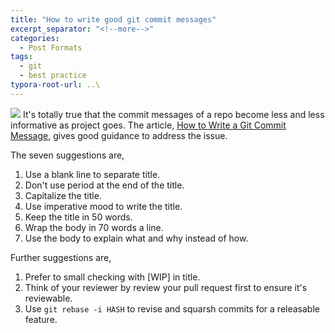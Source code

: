 ```yaml
---
title: "How to write good git commit messages"
excerpt_separator: "<!--more-->"
categories:
  - Post Formats
tags:
  - git
  - best practice
typora-root-url: ..\
---
```

![](https://imgs.xkcd.com/comics/git_commit_2x.png)
It's totally true that the commit messages of a repo become less and less informative as project goes. The article, [How to Write a Git Commit Message](https://chris.beams.io/posts/git-commit/), gives good guidance to address the issue.

The seven suggestions are,
1. Use a blank line to separate title.
1. Don't use period at the end of the title.
1. Capitalize the title.
1. Use imperative mood to write the title.
1. Keep the title in 50 words.
1. Wrap the body in 70 words a line.
1. Use the body to explain what and why instead of how.

Further suggestions are,
1. Prefer to small checking with [WIP] in title.
1. Think of your reviewer by review your pull request first to ensure it's reviewable.
1. Use `git rebase -i HASH` to revise and squarsh commits for a releasable feature.
